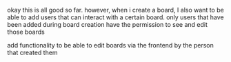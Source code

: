 okay this is all good so far. however, when i create a board, I also want to be able to add users that can interact with a certain board. only users that have been added during board creation have the permission to see and edit those boards

add functionality to be able to edit boards via the frontend by the person that created them